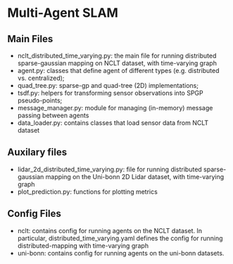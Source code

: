 # Multi-Agent SLAM

## Main Files
* nclt_distributed_time_varying.py: the main file for running distributed sparse-gaussian mapping on NCLT dataset, with time-varying graph 
* agent.py: classes that define agent of different types (e.g. distributed vs. centralized); 
* quad_tree.py: sparse-gp and quad-tree (2D) implementations;
* tsdf.py: helpers for transforming sensor observations into SPGP pseudo-points;
* message_manager.py: module for managing (in-memory) message passing between agents
* data_loader.py: contains classes that load sensor data from NCLT dataset

## Auxilary files
* lidar_2d_distributed_time_varying.py: file for running distributed sparse-gaussian mapping on the Uni-bonn 2D Lidar dataset, with time-varying graph
* plot_prediction.py: functions for plotting metrics

## Config Files
* nclt: contains config for running agents on the NCLT dataset. In particular, distributed_time_varying.yaml defines the config for running distributed-mapping with time-varying graph
* uni-bonn: contains config for running agents on the uni-bonn datasets.